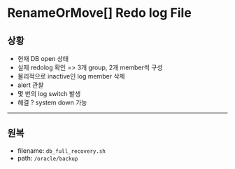 # RenameOrMove[] Redo log File

## 상황

- 현재 DB open 상태
- 실제 redolog 확인 => 3개 group, 2개 member씩 구성
- 물리적으로 inactive인 log member  삭제
- alert 관찰
- 몇 번의 log switch 발생
- 해결 ? system down 가능

---

## 원복

- filename: `db_full_recovery.sh`
- path: `/oracle/backup`